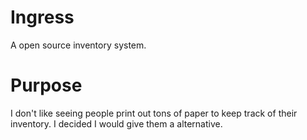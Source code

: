 # Ingress
A open source inventory system.

# Purpose
I don't like seeing people print out tons of paper to keep track of their inventory. I decided I would give them a alternative.
